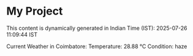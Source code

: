# My Project

This content is dynamically generated in Indian Time (IST): 2025-07-26 11:09:44 IST


Current Weather in Coimbatore:
Temperature: 28.88 °C
Condition: haze
